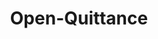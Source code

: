---
title: Open-Quittance
githubUrl: https://github.com/Magizchi/open-quittance
img: '/projects/machine_quittance.webp'
description:  Simplifiez la gestion et la génération de vos quittances de loyer en quelques clics.
url: 'https://open-quittance.rajanan.dev'
---